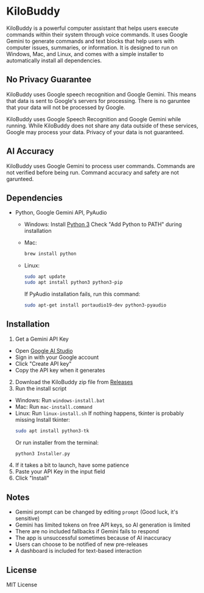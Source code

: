 # KiloBuddy

KiloBuddy is a powerful computer assistant that helps users execute commands within their system through voice commands. It uses Google Gemini to generate commands and text blocks that help users with computer issues, summaries, or information. It is designed to run on Windows, Mac, and Linux, and comes with a simple installer to automatically install all dependencies.

## No Privacy Guarantee

KiloBuddy uses Google speech recognition and Google Gemini. This means that data is sent to Google's servers for processing. There is no garuntee that your data will not be processed by Google.

KiloBuddy uses Google Speech Recognition and Google Gemini while running. While KiloBuddy does not share any data outside of these services, Google may process your data. Privacy of your data is not guaranteed.

## AI Accuracy

KiloBuddy uses Google Gemini to process user commands. Commands are not verified before being run. Command accuracy and safety are not garunteed.

## Dependencies
- Python, Google Gemini API, PyAudio
  - Windows:
    Install [Python 3](https://python.org)
    Check "Add Python to PATH" during installation
  - Mac:
    ```bash
    brew install python
    ```
  - Linux:
    ```bash
    sudo apt update
    sudo apt install python3 python3-pip
    ```
    
    If PyAudio installation fails, run this command:
    ```bash
    sudo apt-get install portaudio19-dev python3-pyaudio
    ```
## Installation

1. Get a Gemini API Key
  - Open [Google AI Studio](https://aistudio.google.com/apikey)
  - Sign in with your Google account
  - Click "Create API key"
  - Copy the API key when it generates
2. Download the KiloBuddy zip file from [Releases](https://github.com/MichaelCreel/KiloBuddy/releases)
3. Run the install script
  - Windows:
    Run `windows-install.bat`
  - Mac:
    Run `mac-install.command`
  - Linux:
    Run `linux-install.sh`
    If nothing happens, tkinter is probably missing
    Install tkinter:
    ```bash
    sudo apt install python3-tk
    ```
    Or run installer from the terminal:
    ```bash
    python3 Installer.py
    ```
4. If it takes a bit to launch, have some patience
5. Paste your API Key in the input field
6. Click "Install"

## Notes

- Gemini prompt can be changed by editing `prompt` (Good luck, it's sensitive)
- Gemini has limited tokens on free API keys, so AI generation is limited
- There are no included fallbacks if Gemini fails to respond
- The app is unsuccessful sometimes because of AI inaccuracy
- Users can choose to be notified of new pre-releases
- A dashboard is included for text-based interaction

## License

MIT License

